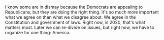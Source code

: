 I know some are in dismay because the Democrats are appealing to Republicans, but they are doing the right thing. It's so much more important what we agree on than what we disagree about. We agree in the Constitution and government of laws. Right now, in 2020, that's what matters most. Later we can re-divide on issues, but right now, we have to organize for one thing: America.
